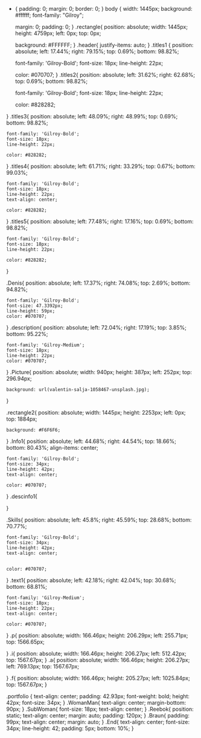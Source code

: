 * {
    padding: 0;
    margin: 0;
    border: 0;
}
body {
    width: 1445px;
    background: #ffffff;
    font-family: "Gilroy";
  
    margin: 0;
    padding: 0;
  }
.rectangle{
    position: absolute;
    width: 1445px;
    height: 4759px;
    left: 0px;
    top: 0px;

    background: #FFFFFF;
}
.header{
    justify-items: auto;
}
.titles1 {
    position: absolute;
    left: 17.44%;
    right: 79.15%;
    top: 0.69%;
    bottom: 98.82%;

    font-family: 'Gilroy-Bold';
    font-size: 18px;
    line-height: 22px;

    color: #070707;
}
.titles2{
    position: absolute;
    left: 31.62%;
    right: 62.68%;
    top: 0.69%;
    bottom: 98.82%;

    font-family: 'Gilroy-Bold';
    font-size: 18px;
    line-height: 22px;

    color: #828282;

}
.titles3{
    position: absolute;
    left: 48.09%;
    right: 48.99%;
    top: 0.69%;
    bottom: 98.82%;

    font-family: 'Gilroy-Bold';
    font-size: 18px;
    line-height: 22px;

    color: #828282;
}
.titles4{
    position: absolute;
    left: 61.71%;
    right: 33.29%;
    top: 0.67%;
    bottom: 99.03%;

    font-family: 'Gilroy-Bold';
    font-size: 18px;
    line-height: 22px;
    text-align: center;

    color: #828282;

}
.titles5{
    position: absolute;
    left: 77.48%;
    right: 17.16%;
    top: 0.69%;
    bottom: 98.82%;

    font-family: 'Gilroy-Bold';
    font-size: 18px;
    line-height: 22px;

    color: #828282;
}

.Denis{
    position: absolute;
    left: 17.37%;
    right: 74.08%;
    top: 2.69%;
    bottom: 94.82%;

    font-family: 'Gilroy-Bold';
    font-size: 47.3392px;
    line-height: 59px;
    color: #070707;
}
.description{
    position: absolute;
    left: 72.04%;
    right: 17.19%;
    top: 3.85%;
    bottom: 95.22%;

    font-family: 'Gilroy-Medium';
    font-size: 18px;
    line-height: 22px;
    color: #070707;
}
.Picture{
    position: absolute;
    width: 940px;
    height: 387px;
    left: 252px;
    top: 296.94px;

    background: url(valentin-salja-1058467-unsplash.jpg);
}



.rectangle2{
    position: absolute;
    width: 1445px;
    height: 2253px;
    left: 0px;
    top: 1884px;
    
    background: #F6F6F6;

}
.Info1{
    position: absolute;
    left: 44.68%;
    right: 44.54%;
    top: 18.66%;
    bottom: 80.43%;
    align-items: center;

    font-family: 'Gilroy-Bold';
    font-size: 34px;
    line-height: 42px;
    text-align: center;

    color: #070707;
}
.descinfo1{

}

.Skills{
    position: absolute;
    left: 45.8%;
    right: 45.59%;
    top: 28.68%;
    bottom: 70.77%;

    font-family: 'Gilroy-Bold';
    font-size: 34px;
    line-height: 42px;
    text-align: center;


    color: #070707;

}
.text1{
    position: absolute;
    left: 42.18%;
    right: 42.04%;
    top: 30.68%;
    bottom: 68.81%;

    font-family: 'Gilroy-Medium';
    font-size: 18px;
    line-height: 22px;
    text-align: center;

    color: #070707;
}
.p{
    position: absolute;
width: 166.46px;
height: 206.29px;
left: 255.71px;
top: 1566.65px;

}
.i{
    position: absolute;
width: 166.46px;
height: 206.27px;
left: 512.42px;
top: 1567.67px;
}
.a{
    position: absolute;
    width: 166.46px;
    height: 206.27px;
    left: 769.13px;
    top: 1567.67px;
    
}
.f{
    position: absolute;
    width: 166.46px;
    height: 205.27px;
    left: 1025.84px;
    top: 1567.67px;
}

.portfolio {
    text-align: center;
    padding: 42.93px;
    font-weight: bold;
    height: 42px;
    font-size: 34px;
  }
.WomanMan{
    text-align: center;
    margin-bottom: 90px;
}
.SubWoman{
    font-size: 18px;
    text-align: center;
}
.Reebok{
    position: static;
    text-align: center;
    margin: auto;
    padding: 120px;
}
.Braun{
    padding: 99px;
    text-align: center;
    margin: auto;
}
.End{
    text-align: center;
    font-size: 34px;
    line-height: 42;
    padding: 5px;
    bottom: 10%;
}
